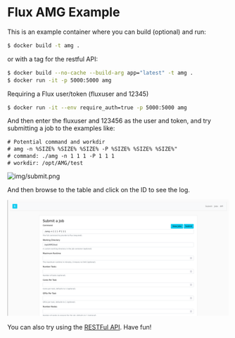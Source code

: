 # Flux AMG Example

This is an example container where you can build (optional) and run:

```bash
$ docker build -t amg .
```

or with a tag for the restful API:

```bash
$ docker build --no-cache --build-arg app="latest" -t amg .
$ docker run -it -p 5000:5000 amg
```

Requiring a Flux user/token (fluxuser and 12345)

```bash
$ docker run -it --env require_auth=true -p 5000:5000 amg
```

And then enter the fluxuser and 123456 as the user and token, and try submitting a job to
the examples like:

```console
# Potential command and workdir
# amg -n %SIZE% %SIZE% %SIZE% -P %SIZE% %SIZE% %SIZE%" 
# command: ./amg -n 1 1 1 -P 1 1 1
# workdir: /opt/AMG/test
```

![img/submit.png](img/submit.png)

And then browse to the table and click on the ID to see the log.

![img/log.png](img/log.png)

You can also try using the [RESTFul API](https://flux-framework.org/flux-restful-api/getting_started/user-guide.html#getting-started-user-guide--page-root). Have fun!
